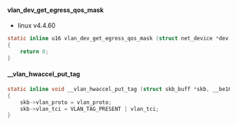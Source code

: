 



#### vlan_dev_get_egress_qos_mask


* linux v4.4.60

```c
static inline u16 vlan_dev_get_egress_qos_mask (struct net_device *dev, u32 skprio)
{
    return 0;
}
```

#### __vlan_hwaccel_put_tag

```c
static inline void __vlan_hwaccel_put_tag (struct skb_buff *skb, __be16 vlan_proto, u16 vlan_tci)
{
    skb->vlan_proto = vlan_proto;
    skb->vlan_tci = VLAN_TAG_PRESENT | vlan_tci;
}
```
